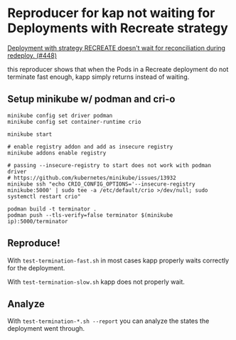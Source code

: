 # Reproducer for kap not waiting for Deployments with Recreate strategy

[Deployment with strategy RECREATE doesn't wait for reconciliation during redeploy. (#448)](https://github.com/vmware-tanzu/carvel-kapp/issues/448)

this reproducer shows that when the Pods in a Recreate deployment do not
terminate fast enough, kapp simply returns instead of waiting.

## Setup minikube w/ podman and cri-o

```
minikube config set driver podman
minikube config set container-runtime crio

minikube start

# enable registry addon and add as insecure registry
minikube addons enable registry

# passing --insecure-registry to start does not work with podman driver
# https://github.com/kubernetes/minikube/issues/13932
minikube ssh "echo CRIO_CONFIG_OPTIONS='--insecure-registry minikube:5000' | sudo tee -a /etc/default/crio >/dev/null; sudo systemctl restart crio"

podman build -t terminator .
podman push --tls-verify=false terminator $(minikube ip):5000/terminator
```

## Reproduce!

With `test-termination-fast.sh` in most cases kapp properly waits correctly for
the deployment.

With `test-termination-slow.sh` kapp does not properly wait.

## Analyze

With `test-termination-*.sh --report` you can analyze the states the deployment went through.
